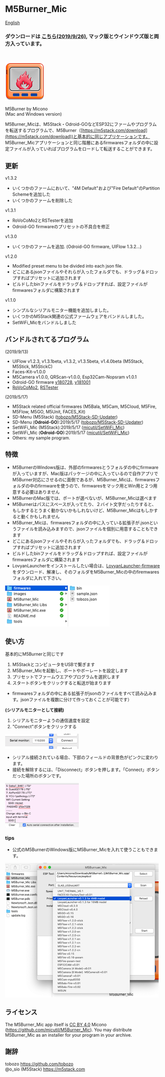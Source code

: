 # M5Burner_Mic
[English](README.md)
### ダウンロードは [こちら(2019/9/26)](http://micutil.com/download/M5Burner_Mic.zip), マック版とウインドウズ版と両方入っています。
<br>

![M5Burner_Mic Icon](images/m5burnermic128.png)

M5Burner by Micono<br>
(Mac and Windows version)

M5Burner_Micは、M5Stack・Odroid-GOなどESP32にファームやプログラムを転送するプログラムで、M5Burner（[https://m5stack.com/download](https://m5stack.com/download))と基本的に同じアプリケーションです。 M5Burner_Micアプリケーションと同じ階層にあるfirmwaresフォルダの中に設定ファイルが入っていればプログラムをロードして転送することができます。

## 更新
v1.3.2

- いくつかのファームにおいて、"4M Default"および"Fire Default"のPartition Schemeを追加した
- いくつかのファームを削除した


v1.3.1

- RoVoCoMo2とRSTesterを追加
- Odroid-GO firmwareのプリセットの不具合を修正

v1.3.0

- いくつかのファームを追加. (Odroid-GO firmware, UIFlow 1.3.2...)

v1.2.0

- Modified preset menu to be divided into each json file.
- どこにあるjsonファイルやそれらが入ったフォルダでも、ドラッグ＆ドロップすればプリセットに追加されます
- ビルドしたbinファイルをドラッグ＆ドロップすれば、設定ファイルがfirmwaresフォルダに構築されます

v1.1.0

- シンプルなシリアルモニター機能を追加しました。
- いくつかのM5Stack関連の公式ファームウェアをバンドルしました。
- SetWiFi_Micをバンドルしました

## バンドルされてるプログラム

(2019/9/13)

- UIFlow v1.2.3, v1.3.1beta, v1.3.2, v1.3.5beta, v1.4.0beta (M5Stack, M5Stick, M5StickC)
- Faces-Kit-v1.0.0
- M5Camera v1.0.0, QRScan-v1.0.0, Esp32Cam-Nopsram v1.0.1
- Odroid-GO firmware [v180728](https://wiki.odroid.com/odroid_go/firmware_update_oldfw), [v181001](https://wiki.odroid.com/odroid_go/firmware_update)
- [RoVoCoMo2](https://github.com/micutil/M5Stack_RoVoCoMo2), [RSTester](https://github.com/micutil/M5Stack_RSTester)

(2019/5/17)

- M5Stack related official firmwares (M5Bala, M5Cam, M5Cloud, M5Fire, M5Flow, M5GO, M5Unit, FACES_Kit)
- SD-Menu (M5Stack) ([tobozo/M5Stack-SD-Updater](https://github.com/tobozo/M5Stack-SD-Updater))
- SD-Menu (**Odroid-GO**):2019/5/17 ([tobozo/M5Stack-SD-Updater](https://github.com/tobozo/M5Stack-SD-Updater))
- SetWiFi_Mic (M5Stack):2019/5/17 ([micutil/SetWiFi_Mic](https://github.com/micutil/M5Burner_Mic))
- SetWiFi_Mic (**Odroid-GO**):2019/5/17 ([micutil/SetWiFi_Mic](https://github.com/micutil/M5Burner_Mic))
- Others: my sample program.


## 特徴

- M5BurnerのWindows版は、外部のfirmwaresとうフォルダの中にfirmwareが入っていますが、Mac版はパッケージの中に入っているので自作アプリでM5Burner対応にさせるのに面倒であるが、M5Burner_Micは、firmwaresフォルダの中のfirmwareを使うので、firmwaresをマック用とWin用と２つ用意する必要はありません
- M5BurnerのMac版では、ポートが選べないが、M5Burner_Micは選べます
- M5Burnerはパスにスペースが入ってたり、２バイト文字だったりすると、もしかするとうまく動かないかもしれないけど、M5Burner_Micはもしかすると動くかもしれません
- M5Burner_Micは、firmwaresフォルダの中に入っている拡張子が.jsonというファイルを読み込みますので、jsonファイルを個別に用意することもできます
- どこにあるjsonファイルやそれらが入ったフォルダでも、ドラッグ＆ドロップすればプリセットに追加されます
- ビルドしたbinファイルをドラッグ＆ドロップすれば、設定ファイルがfirmwaresフォルダに構築されます
- LovyanLauncherをインストールしたい場合は、[LovyanLauncher-firmware](https://github.com/lovyan03/LovyanLauncher-firmware)をダウンロード、解凍し、そのフォルダをM5Burner_Micの中のfiremwaresフォルダに入れて下さい。

![Firmwares folder](images/firmwaresfolder.png)

## 使い方

基本的にM5Burnerと同じです

1. M5StackとコンピュータをUSBで繋ぎます
2. M5Burner_Micを起動し、ポートやボーレートを設定します
3. プリセットでファームウエアやプログラムを選択します
4. スタートボタンをクリックすると転送が始まります

- firmwaresフォルダの中にある拡張子がjsonのファイルをすべて読み込みます。jsonファイルを複数に分けて作っておくことが可能です）

**(シリアルモニターとして接続)**

1. シリアルモニターようの通信速度を設定
2. "Connect"ボタンをクリックする 

<img src="images/connect.png" width="240">

- シリアル接続されている場合、下部のフィールドの背景色がピンクに変わります。
- 接続を解除するには、「Disconnect」ボタンを押します。「Connect」ボタンだった場所のボタンです。

<img src="images/montor.png" width="240">

### tips
- 公式のM5BurnerのWindows版にM5Burner_Micを入れて使うこともできます。

<img src="images/preview.png" width="500">


## ライセンス

The M5Burner_Mic app itself is [CC BY 4.0](https://creativecommons.org/licenses/by/4.0/) Micono (https://github.com/micutil/M5Burner_Mic). You may distribute M5Burner_Mic as an installer for your program in your archive.


## 謝辞

tobozo           https://github.com/tobozo<br>
@o_sio (M5Stack) https://m5stack.com
